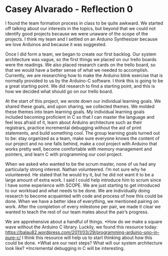 # Casey Alvarado - Reflection 0 
I found the team formation process in class to be quite awkward. We started off talking about our interests in the topics, but beyond that we could not identify good projects because we were unaware of the scope of the projects. I think my team and I settled on an Arduino Synthesizer because we love Arduinos and because it was suggested. 

Once I did form a team, we began to create our first backlog. Our system architecture was vague, so the first things we placed on our trello boards were the readings. We also placed research cards on the trello board, so that we would have a better sense of what we needed to accomplish. Currently, we are researching how to make the Arduino blink exercise that is normally provided to us by the Arduino-C software. I think this is going to be a great starting point. We did research to find a starting point, and this is how we decided what should go on our trello board. 

At the start of this project, we wrote down our individual learning goals. We shared these goals, and upon sharing, we collected themes. We molded these themes into team learning goals. My individual learning goals included becoming proficient in C so that I can master the language and feel less afraid of it, learn about Arduino architecture such as their registrars, practice incremental debugging without the aid of print statements, and build something cool. The group learning goals turned out to be: stay organized as a team, make sure everyone knows the content of our project and no one falls behind, make a cool project with Arduino that works pretty well, become comfortable with memory management and pointers, and learn C with programming our cool project. 

When we asked who wanted to be the scrum master, none of us had any particularly strong interest. Nathan volunteered. I’m not sure why he volunteered. He stated that he would try it, but he did not want it to be a large amount of extra work. I said I could help introduce him to scrum since I have some experience with SCOPE. We are just starting to get introduced to our workload and what needs to be done. We are individually doing research to become acquainted with code and process of how this could be done. When we have a better idea of everything, we mentioned pairing on work. After the completion of every milestone per pair, we made it clear we wanted to teach the rest of our team mates about the pair’s progress. 

We are apprehensive about a handful of things. 
*How do we make a square wave without the Arduino C library. Luckily, we found this resource today: https://balau82.wordpress.com/2011/03/29/programming-arduino-uno-in-pure-c/ I think this resource will help us to start thinking about how this could be done. 
*What are our next steps? What will our system architecture look like? 
*Incremental debugging in C will be interesting. 
